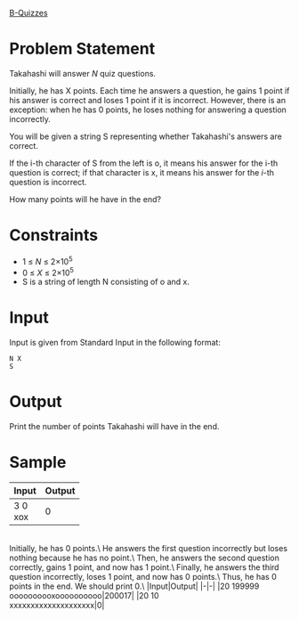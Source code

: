[B-Quizzes](https://atcoder.jp/contests/abc184/tasks/abc184_b)
# Problem Statement
Takahashi will answer *N* quiz questions.  
  
Initially, he has X points. Each time he answers a question, he gains 1 point if his answer is correct and loses 1 point if it is incorrect.
However, there is an exception: when he has 0 points, he loses nothing for answering a question incorrectly.  
  
You will be given a string S representing whether Takahashi's answers are correct.  
  
If the i-th character of S from the left is o, it means his answer for the i-th question is correct; if that character is x, it means his answer for the *i*-th question is incorrect.  
  
How many points will he have in the end?  
# Constraints
* 1 ≤ *N* ≤ 2×10<sup>5<sup/>
* 0 ≤ *X* ≤ 2×10<sup>5<sup/>
* S is a string of length N consisting of o and x.
# Input
Input is given from Standard Input in the following format:
```
N X
S
```
# Output
Print the number of points Takahashi will have in the end.
# Sample
|Input|Output|
|-|-|
|3 0<br/>xox|0|
<br/>
  Initially, he has 0 points.\
He answers the first question incorrectly but loses nothing because he has no point.\
Then, he answers the second question correctly, gains 1 point, and now has 1 point.\
Finally, he answers the third question incorrectly, loses 1 point, and now has 0 points.\
Thus, he has 0 points in the end. We should print 0.\
|Input|Output|
|-|-|
|20 199999<br/>oooooooooxoooooooooo|200017|
|20 10<br/>xxxxxxxxxxxxxxxxxxxx|0|
